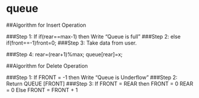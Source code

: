 # queue
##Algorithm for Insert Operation

###Step 1: If if(rear==max-1) then
           Write “Queue is full”
###Step 2: else if(front==-1)front=0;
###Step 3: Take data from user.
		
###Step 4: rear=(rear+1)%max;
		       queue[rear]=x;
           


##Algorithm for Delete Operation

###Step 1: If FRONT = -1 then
           Write “Queue is Underflow”
###Step 2: Return QUEUE [FRONT]
###Step 3: If FRONT = REAR then
           FRONT = 0
           REAR = 0
           Else
           FRONT = FRONT + 1
